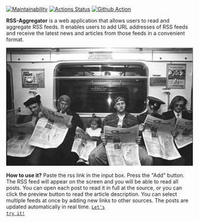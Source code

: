 [![Maintainability](https://api.codeclimate.com/v1/badges/0aec9f5455a5715d4595/maintainability)](https://codeclimate.com/github/ninja095/frontend-project-11/maintainability)
[![Actions Status](https://github.com/ninja095/frontend-project-11/workflows/hexlet-check/badge.svg)](https://github.com/ninja095/frontend-project-11/actions)
[![Github Action](https://github.com/ninja095/frontend-project-11/actions/workflows/node-check.yml/badge.svg)](https://github.com/ninja095/frontend-project-11/actions/workflows/node-check.yml)

**RSS-Aggregator** is a web application that allows users to read and aggregate RSS feeds. It enables users to add URL addresses of RSS feeds and receive the latest news and articles from those feeds in a convenient format.

![RSS-img](./img/img.png)

**How to use it?** Paste the rss link in the input box. Press the "Add" button. The RSS feed will appear on the screen and you will be able to read all posts. You can open each post to read it in full at the source, or you can click the preview button to read the article description. You can select multiple feeds at once by adding new links to other sources. The posts are updated automatically in real time. <code>[Let's try it!](https://frontend-project-11-ninja095-ninja095.vercel.app/)</code>

